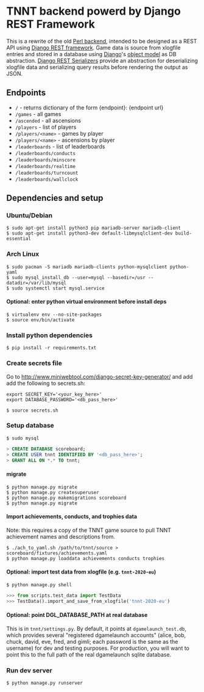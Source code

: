 # TNNT backend powerd by Django REST Framework
This is a rewrite of the old
[Perl backend](https://github.com/tnnt-devteam/tnnt-backend), intended to be
designed as a REST API using
[Django REST framework](https://www.django-rest-framework.org/). Game data is
source from xlogfile entries and stored in a database using
[Django](https://www.djangoproject.com/)'s
[object model](https://docs.djangoproject.com/en/3.2/topics/db/models/) as DB
abstraction.
[Django REST Serializers](https://www.django-rest-framework.org/api-guide/serializers/)
provide an abstraction for deserializing xlogfile data and serializing query
results before rendering the output as JSON.

## Endpoints
 - `/` - returns dictionary of the form {endpoint}: {endpoint url}
 - `/games` - all games
 - `/ascended` - all ascensions
 - `/players` - list of players
 - `/players/<name>` - games by player <name>
 - `/players/<name>` - ascensions by player <name>
 - `/leaderboards` - list of leaderboards
 - `/leaderboards/conducts`
 - `/leaderboards/minscore`
 - `/leaderboards/realtime`
 - `/leaderboards/turncount`
 - `/leaderboards/wallclock`

## Dependencies and setup
### Ubuntu/Debian
```shell
$ sudo apt-get install python3 pip mariadb-server mariadb-client
$ sudo apt-get install python3-dev default-libmysqlclient-dev build-essential
```

### Arch Linux
```shell
$ sudo pacman -S mariadb mariadb-clients python-mysqlclient python-yaml
$ sudo mysql_install_db --user=mysql --basedir=/usr --datadir=/var/lib/mysql
$ sudo systemctl start mysql.service
```

#### Optional: enter python virtual environment before install deps
```shell
$ virtualenv env --no-site-packages
$ source env/bin/activate
```

### Install python dependencies
`$ pip install -r requirements.txt`

### Create secrets file
Go to http://www.miniwebtool.com/django-secret-key-generator/ and add add the
following to secrets.sh:
```shell
export SECRET_KEY='<your_key_here>'
export DATABASE_PASSWORD='<db_pass_here>'
```
`$ source secrets.sh`

### Setup database
`$ sudo mysql`
```sql
> CREATE DATABASE scoreboard;
> CREATE USER tnnt IDENTIFIED BY '<db_pass_here>';
> GRANT ALL ON *.* TO tnnt;
```
#### migrate
```shell
$ python manage.py migrate
$ python manage.py createsuperuser
$ python manage.py makemigrations scoreboard
$ python manage.py migrate
```

#### Import achievements, conducts, and trophies data
Note: this requires a copy of the TNNT game source to pull TNNT achievement
names and descriptions from.
```shell
$ ./ach_to_yaml.sh /path/to/tnnt/source > scoreboard/fixtures/achievements.yaml
$ python manage.py loaddata achievements conducts trophies
```

#### Optional: import test data from xlogfile (e.g. `tnnt-2020-eu`)
`$ python manage.py shell`
```python
>>> from scripts.test_data import TestData
>>> TestData().import_and_save_from_xlogfile('tnnt-2020-eu')
```

#### Optional: point DGL\_DATABASE\_PATH at real database
This is in `tnnt/settings.py`. By default, it points at `dgamelaunch_test.db`,
which provides several "registered dgamelaunch accounts" (alice, bob, chuck,
david, eve, fred, and gimli; each password is the same as the username) for
dev and testing purposes. For production, you will want to point this to the
full path of the real dgamelaunch sqlite database.

### Run dev server
`$ python manage.py runserver`

